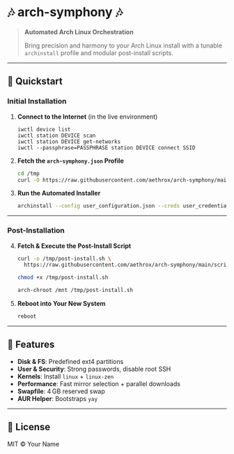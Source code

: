 # 🎶 arch-symphony 🎶

> **Automated Arch Linux Orchestration**
>
> Bring precision and harmony to your Arch Linux install with a tunable `archinstall` profile and modular post-install scripts.

---

## 🚀 Quickstart

### Initial Installation

1. **Connect to the Internet** (in the live environment)
   ```
   iwctl device list
   iwctl station DEVICE scan
   iwctl station DEVICE get-networks
   iwctl --passphrase=PASSPHRASE station DEVICE connect SSID
   ```
3. **Fetch the `arch-symphony.json` Profile**
   ```bash
   cd /tmp
   curl -O https://raw.githubusercontent.com/aethrox/arch-symphony/main/{user_configuration,user_credentials}.json
   ```
4. **Run the Automated Installer**
   ```bash
   archinstall --config user_configuration.json --creds user_credentials.json
   ```

---

### Post-Installation

4. **Fetch & Execute the Post-Install Script**
   ```bash
   curl -o /tmp/post-install.sh \
     https://raw.githubusercontent.com/aethrox/arch-symphony/main/scripts/post-install.sh
   
   chmod +x /tmp/post-install.sh
   
   arch-chroot /mnt /tmp/post-install.sh
   ```
5. **Reboot into Your New System**
   ```bash
   reboot
   ```

---

## 🔧 Features

- **Disk & FS**: Predefined ext4 partitions
- **User & Security**: Strong passwords, disable root SSH
- **Kernels**: Install `linux` + `linux-zen`
- **Performance**: Fast mirror selection + parallel downloads
- **Swapfile**: 4 GB reserved swap
- **AUR Helper**: Bootstraps `yay`

---

## 📜 License

MIT © Your Name
